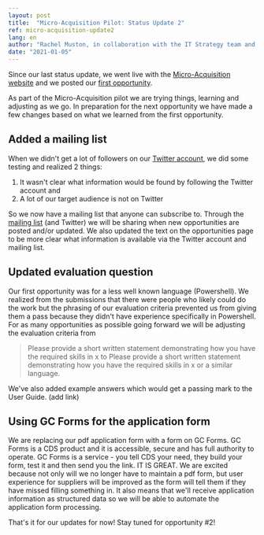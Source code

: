```yaml
---
layout: post
title:  "Micro-Acquisition Pilot: Status Update 2"
ref: micro-acquisition-update2
lang: en
author: "Rachel Muston, in collaboration with the IT Strategy team and Micro-Acquisition Pilot team members"
date: "2021-01-05"
---
```

<!--markdownlint-disable MD033-->
Since our last status update, we went live with the [Micro-Acquisition website](https://micro-acquisition.alpha.canada.ca/en/index.html) and we posted our [first opportunity](https://micro-acquisition.alpha.canada.ca/2021/06/23/building-custom-Azure-marketplace-policies.html).

As part of the Micro-Acquisition pilot we are trying things, learning and adjusting as we go.
In preparation for the next opportunity we have made a few changes based on what we learned from the first opportunity.

## Added a mailing list

When we didn't get a lot of followers on our [Twitter account](https://twitter.com/microbuysgc), we did some testing and realized 2 things:

1. It wasn't clear what information would be found by following the Twitter account and
2. A lot of our target audience is not on Twitter

So we now have a mailing list that anyone can subscribe to.
Through the [mailing list](https://forms-formulaires.alpha.canada.ca/id/36) (and Twitter) we will be sharing when new opportunities are posted and/or updated. We also updated the text on the opportunities page to be more clear what information is available via the Twitter account and mailing list.

## Updated evaluation question

Our first opportunity was for a less well known language (Powershell).
We realized from the submissions that there were people who likely could do the work but the phrasing of our evaluation criteria prevented us from giving them a pass because they didn't have experience specifically in Powershell.
For as many opportunities as possible going forward we will be adjusting the evaluation criteria from
> Please provide a short written statement demonstrating how you have the required skills in x
to
> Please provide a short written statement demonstrating how you have the required skills in x or a similar language.

We've also added example answers which would get a passing mark to the User Guide. (add link)

## Using GC Forms for the application form

We are replacing our pdf application form with a form on GC Forms. GC Forms is a CDS product and it is accessible, secure and has full authority to operate.
GC Forms is a service - you tell CDS your need, they build your form, test it and then send you the link.
IT IS GREAT.
We are excited because not only will we no longer have to maintain a pdf form, but user experience for suppliers will be improved as the form will tell them if they have missed filling something in.
It also means that we'll receive application information as structured data so we will be able to automate the application form processing.

That's it for our updates for now! Stay tuned for opportunity #2!
